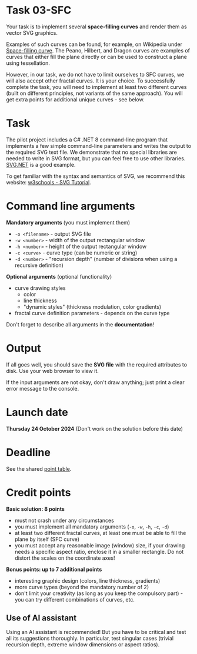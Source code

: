 # Task 03-SFC
Your task is to implement several **space-filling curves** and render them as vector
SVG graphics.

Examples of such curves can be found, for example, on Wikipedia under
[Space-filling curve](https://en.wikipedia.org/wiki/Space-filling_curve).
The Peano, Hilbert, and Dragon curves are examples of curves that either fill the plane
directly or can be used to construct a plane using tessellation.

However, in our task, we do not have to limit ourselves to SFC curves, we will
also accept other fractal curves. It is your choice. To successfully complete the task,
you will need to implement at least two different curves (built on different
principles, not variants of the same approach). You will get extra points for
additional unique curves - see below.

# Task
The pilot project includes a C# .NET 8 command-line program that implements
a few simple command-line parameters and writes the output to the required SVG text file.
We demonstrate that no special libraries are needed to write in SVG format, but
you can feel free to use other libraries. [SVG.NET](https://github.com/svg-net/SVG)
is a good example.

To get familiar with the syntax and semantics of SVG, we recommend this website:
[w3schools - SVG Tutorial](https://www.w3schools.com/graphics/svg_intro.asp).

# Command line arguments
**Mandatory arguments** (you must implement them)
* `-o <filename>` - output SVG file
* `-w <number>` - width of the output rectangular window
* `-h <number>` - height of the output rectangular window
* `-c <curve>` - curve type (can be numeric or string)
* `-d <number>` - "recursion depth" (number of divisions when using a recursive definition)

**Optional arguments** (optional functionality)
* curve drawing styles
  - color
  - line thickness
  - "dynamic styles" (thickness modulation, color gradients)
* fractal curve definition parameters - depends on the curve type

Don't forget to describe all arguments in the **documentation**!

# Output
If all goes well, you should save the **SVG file** with the required attributes
to disk. Use your web browser to view it.

If the input arguments are not okay, don't draw anything; just print a
clear error message to the console.

# Launch date
**Thursday 24 October 2024**
(Don't work on the solution before this date)

# Deadline
See the shared [point table](https://docs.google.com/spreadsheets/d/11OnE4a-b27eOJ00pfbsYOk7uSdr0hzKrELs_vFG3a_Q/edit?usp=sharing).

# Credit points
**Basic solution: 8 points**
* must not crash under any circumstances
* you must implement all mandatory arguments (`-o`, `-w`, `-h`, `-c`, `-d`)
* at least two different fractal curves, at least one must be able
  to fill the plane by itself (SFC curve)
* you must accept any reasonable image (window) size, if your drawing needs
  a specific aspect ratio, enclose it in a smaller rectangle. Do not distort
  the scales on the coordinate axes!

**Bonus points: up to 7 additional points**
* interesting graphic design (colors, line thickness, gradients)
* more curve types (beyond the mandatory number of 2)
* don't limit your creativity (as long as you keep the compulsory part) - you can
  try different combinations of curves, etc.

## Use of AI assistant
Using an AI assistant is recommended! But you have to be critical and
test all its suggestions thoroughly. In particular, test singular cases
(trivial recursion depth, extreme window dimensions or aspect ratios).
